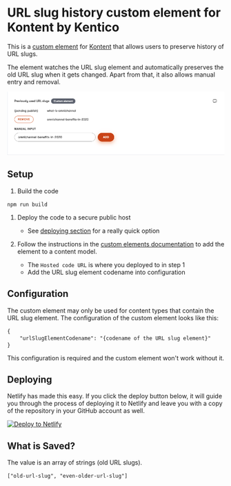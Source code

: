 # URL slug history custom element for Kontent by Kentico

This is a [custom element](https://kontent.ai/learn/tutorials/develop-apps/integrate/content-editing-extensions) for [Kontent](https://kontent.ai) that allows users to preserve history of URL slugs.

The element watches the URL slug element and automatically preserves the old URL slug when it gets changed. Apart from that, it also allows manual entry and removal.

![Screenshot of custom element](custom-element-screenshot.png)

## Setup

1. Build the code

```
npm run build
```

1. Deploy the code to a secure public host
    * See [deploying section](#Deploying) for a really quick option

1. Follow the instructions in the [custom elements documentation](https://kontent.ai/learn/tutorials/develop-apps/integrate/content-editing-extensions#a-displaying-your-custom-editor-in-kontent) to add the element to a content model.
    * The `Hosted code URL` is where you deployed to in step 1
    * Add the URL slug element codename into configuration

## Configuration

The custom element may only be used for content types that contain the URL slug element. The configuration of the custom element looks like this:

```
{
    "urlSlugElementCodename": "{codename of the URL slug element}"
}
```
This configuration is required and the custom element won't work without it.

## Deploying

Netlify has made this easy. If you click the deploy button below, it will guide you through the process of deploying it to Netlify and leave you with a copy of the repository in your GitHub account as well.

[![Deploy to Netlify](https://www.netlify.com/img/deploy/button.svg)](https://app.netlify.com/start/deploy?repository=https://github.com/ondrabus/kontent-url-slug-history-custom-element)

## What is Saved?

The value is an array of strings (old URL slugs).

```
["old-url-slug", "even-older-url-slug"]
```



